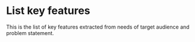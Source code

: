 # List key features
This is the list of key features extracted from needs of target audience and problem statement.
